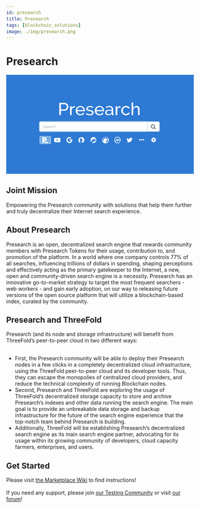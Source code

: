 ```yaml
---
id: presearch
title: Presearch
tags: [blockchain_solutions]
image: ./img/presearch.png
---
```


# Presearch

![](./img/presearch1.png)

## Joint Mission

Empowering the Presearch community with solutions that help them further and truly decentralize their Internet search experience. 

## About Presearch 

Presearch is an open, decentralized search engine that rewards community members with Presearch Tokens for their usage, contribution to, and promotion of the platform. In a world where one company controls 77% of all searches, influencing trillions of dollars in spending, shaping perceptions and effectively acting as the primary gatekeeper to the Internet, a new, open and community-driven search engine is a necessity. Presearch has an innovative go-to-market strategy to target the most frequent searchers - web workers - and gain early adoption, on our way to releasing future versions of the open source platform that will utilize a blockchain-based index, curated by the community.

## Presearch and ThreeFold

Presearch (and its node and storage infrastructure) will benefit from ThreeFold’s peer-to-peer cloud in two different ways:
<br/>
<br/>

- First, the Presearch community will be able to deploy their Presearch nodes in a few clicks in a completely decentralized cloud infrastructure, using the ThreeFold peer-to-peer cloud and its developer tools. Thus, they can escape the monopolies of centralized cloud providers, and reduce the technical complexity of running Blockchain nodes.
- Second, Presearch and ThreeFold are exploring the usage of ThreeFold’s decentralized storage capacity to store and archive Presearch’s indexes and other data running the search engine. The main goal is to provide an unbreakable data storage and backup infrastructure for the future of the search engine experience that the top-notch team behind Presearch is building.
- Additionally, ThreeFold will be establishing Presearch’s decentralized search engine as its main search engine partner, advocating for its usage within its growing community of developers, cloud capacity farmers, enterprises, and users.

## Get Started

Please visit [the Marketplace Wiki](https://threefold.io/info/cloud#/cloud__evdc_marketplace) to find instructions!
<br/>
<br/>
If you need any support, please join [our Testing Community](https://bit.ly/tftesting) or visit [our forum](https://forum.threefold.io)!